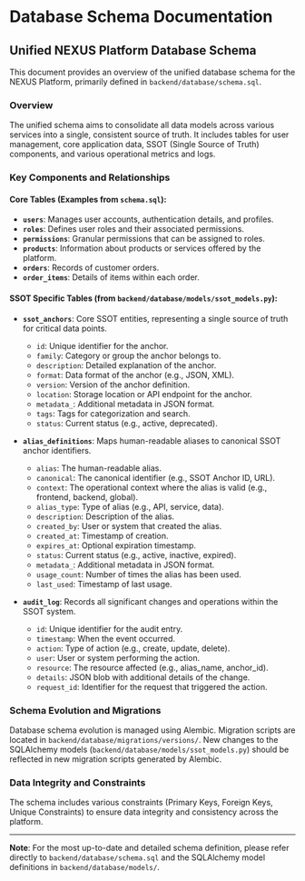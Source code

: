 # Database Schema Documentation

## Unified NEXUS Platform Database Schema

This document provides an overview of the unified database schema for the NEXUS Platform, primarily defined in `backend/database/schema.sql`.

### Overview

The unified schema aims to consolidate all data models across various services into a single, consistent source of truth. It includes tables for user management, core application data, SSOT (Single Source of Truth) components, and various operational metrics and logs.

### Key Components and Relationships

#### Core Tables (Examples from `schema.sql`):

- **`users`**: Manages user accounts, authentication details, and profiles.
- **`roles`**: Defines user roles and their associated permissions.
- **`permissions`**: Granular permissions that can be assigned to roles.
- **`products`**: Information about products or services offered by the platform.
- **`orders`**: Records of customer orders.
- **`order_items`**: Details of items within each order.

#### SSOT Specific Tables (from `backend/database/models/ssot_models.py`):

- **`ssot_anchors`**: Core SSOT entities, representing a single source of truth for critical data points.
  - `id`: Unique identifier for the anchor.
  - `family`: Category or group the anchor belongs to.
  - `description`: Detailed explanation of the anchor.
  - `format`: Data format of the anchor (e.g., JSON, XML).
  - `version`: Version of the anchor definition.
  - `location`: Storage location or API endpoint for the anchor.
  - `metadata_`: Additional metadata in JSON format.
  - `tags`: Tags for categorization and search.
  - `status`: Current status (e.g., active, deprecated).

- **`alias_definitions`**: Maps human-readable aliases to canonical SSOT anchor identifiers.
  - `alias`: The human-readable alias.
  - `canonical`: The canonical identifier (e.g., SSOT Anchor ID, URL).
  - `context`: The operational context where the alias is valid (e.g., frontend, backend, global).
  - `alias_type`: Type of alias (e.g., API, service, data).
  - `description`: Description of the alias.
  - `created_by`: User or system that created the alias.
  - `created_at`: Timestamp of creation.
  - `expires_at`: Optional expiration timestamp.
  - `status`: Current status (e.g., active, inactive, expired).
  - `metadata_`: Additional metadata in JSON format.
  - `usage_count`: Number of times the alias has been used.
  - `last_used`: Timestamp of last usage.

- **`audit_log`**: Records all significant changes and operations within the SSOT system.
  - `id`: Unique identifier for the audit entry.
  - `timestamp`: When the event occurred.
  - `action`: Type of action (e.g., create, update, delete).
  - `user`: User or system performing the action.
  - `resource`: The resource affected (e.g., alias_name, anchor_id).
  - `details`: JSON blob with additional details of the change.
  - `request_id`: Identifier for the request that triggered the action.

### Schema Evolution and Migrations

Database schema evolution is managed using Alembic. Migration scripts are located in `backend/database/migrations/versions/`. New changes to the SQLAlchemy models (`backend/database/models/ssot_models.py`) should be reflected in new migration scripts generated by Alembic.

### Data Integrity and Constraints

The schema includes various constraints (Primary Keys, Foreign Keys, Unique Constraints) to ensure data integrity and consistency across the platform.

---

**Note**: For the most up-to-date and detailed schema definition, please refer directly to `backend/database/schema.sql` and the SQLAlchemy model definitions in `backend/database/models/`.
